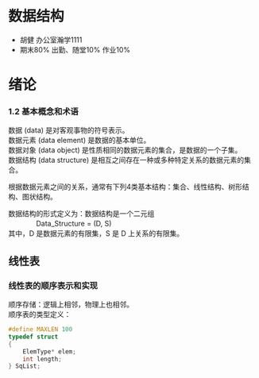 <!-- title: 数据结构 -->
<meta name="viewport" content="width=device-width" initial-scale=1.0, maximum-scale=1.0, minimum-scale=1.0, user-scalable="no">

# 数据结构
- 胡健 办公室瀚学1111
- 期末80% 出勤、随堂10% 作业10%
# 绪论

### 1.2 基本概念和术语
数据 (data) 是对客观事物的符号表示。  
数据元素 (data element) 是数据的基本单位。  
数据对象 (data object) 是性质相同的数据元素的集合，是数据的一个子集。  
数据结构 (data structure) 是相互之间存在一种或多种特定关系的数据元素的集合。  

根据数据元素之间的关系，通常有下列4类基本结构：集合、线性结构、树形结构、图状结构。

数据结构的形式定义为：数据结构是一个二元组  
　　　　Data_Structure = (D, S)  
其中，D 是数据元素的有限集，S 是 D 上关系的有限集。

## 线性表
### 线性表的顺序表示和实现
顺序存储：逻辑上相邻，物理上也相邻。  
顺序表的类型定义：
```c
#define MAXLEN 100
typedef struct
{
    ElemType* elem;
    int length;
} SqList;
```



